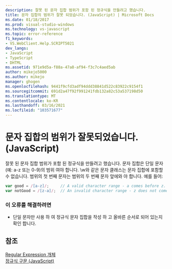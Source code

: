 ```yaml
---
description: 잘못 된 문자 집합 범위가 포함 된 정규식을 만들려고 했습니다.
title: 문자 집합의 범위가 잘못 되었습니다. (JavaScript) | Microsoft Docs
ms.date: 01/18/2017
ms.prod: visual-studio-windows
ms.technology: vs-javascript
ms.topic: error-reference
f1_keywords:
- VS.WebClient.Help.SCRIPT5021
dev_langs:
- JavaScript
- TypeScript
- DHTML
ms.assetid: 971e9d5a-f88a-47a8-af94-f3c7c4aed5ab
author: mikejo5000
ms.author: mikejo
manager: ghogen
ms.openlocfilehash: 9441f9cfd3adf94ddd38841d522c83922c9154f1
ms.sourcegitcommit: 691d2a47f92f991241fdb132a82c53a537198d50
ms.translationtype: MT
ms.contentlocale: ko-KR
ms.lasthandoff: 03/16/2021
ms.locfileid: "103571677"
---
```

# <a name="invalid-range-in-character-set-javascript"></a>문자 집합의 범위가 잘못되었습니다.(JavaScript)
잘못 된 문자 집합 범위가 포함 된 정규식을 만들려고 했습니다. 문자 집합은 단일 문자 (예: a-z 또는 0-9)의 범위 여야 합니다. \w와 같은 문자 클래스는 문자 집합에 포함할 수 없습니다. 범위의 첫 번째 문자는 범위의 두 번째 문자 앞에와 야 합니다. 예를 들어:  
  
```JavaScript  
var good = /[a-z]/;     // A valid character range - a comes before z.  
var notGood = /[z-a]/;  // An invalid character range - z does not come before a.  
```  
  
### <a name="to-correct-this-error"></a>이 오류를 해결하려면  
  
- 단일 문자만 사용 하 여 정규식 문자 집합을 작성 하 고 올바른 순서로 되어 있는지 확인 합니다.  
  
## <a name="see-also"></a>참조  
 [Regular Expression 개체](https://developer.mozilla.org/docs/Web/JavaScript/Reference/Global_Objects/RegExp)   
 [정규식 구문 (JavaScript)](/previous-versions/1400241x(v=vs.100))
